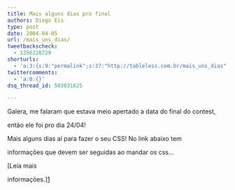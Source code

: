 ```yaml
---
title: Mais alguns dias pro final
authors: Diego Eis
type: post
date: 2004-04-05
url: /mais_uns_dias/
tweetbackscheck:
  - 1356228729
shorturls:
  - 'a:3:{s:9:"permalink";s:37:"http://tableless.com.br/mais_uns_dias";s:7:"tinyurl";s:26:"http://tinyurl.com/4xgov4u";s:4:"isgd";s:19:"http://is.gd/qo8GYj";}'
twittercomments:
  - 'a:0:{}'
dsq_thread_id: 503031625

---
```

Galera, me falaram que estava meio apertado a data do final do contest,
  
então ele foi pro dia 24/04!
              
Mais alguns dias aí para fazer o seu CSS! No link abaixo tem
  
informações que devem ser seguidas ao mandar os css&#8230;
          
[Leia mais
  
informações.][1]

 [1]: http://elcio.locaweb.com.br/forum/topic.asp?TOPIC_ID=308